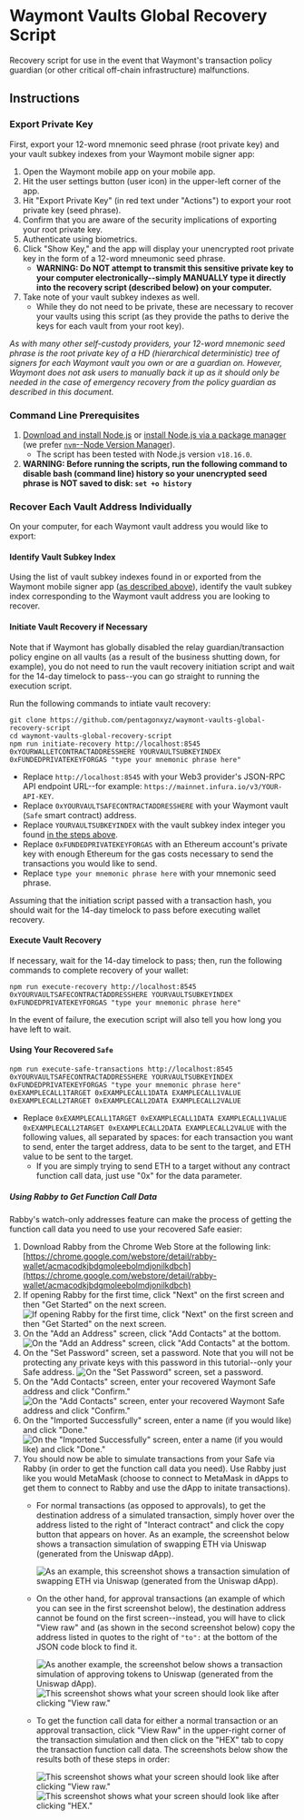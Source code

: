 # Waymont Vaults Global Recovery Script

Recovery script for use in the event that Waymont's transaction policy guardian (or other critical off-chain infrastructure) malfunctions.

## Instructions

### Export Private Key

First, export your 12-word mnemonic seed phrase (root private key) and your vault subkey indexes from your Waymont mobile signer app:

1. Open the Waymont mobile app on your mobile app.
2. Hit the user settings button (user icon) in the upper-left corner of the app.
3. Hit "Export Private Key" (in red text under "Actions") to export your root private key (seed phrase).
4. Confirm that you are aware of the security implications of exporting your root private key.
5. Authenticate using biometrics.
6. Click "Show Key," and the app will display your unencrypted root private key in the form of a 12-word mneumonic seed phrase.
    - **WARNING: Do NOT attempt to transmit this sensitive private key to your computer electronically--simply MANUALLY type it directly into the recovery script (described below) on your computer.**
7. Take note of your vault subkey indexes as well.
    - While they do not need to be private, these are necessary to recover your vaults using this script (as they provide the paths to derive the keys for each vault from your root key).

*As with many other self-custody providers, your 12-word mnemonic seed phrase is the root private key of a HD (hierarchical deterministic) tree of signers for each Waymont vault you own or are a guardian on. However, Waymont does not ask users to manually back it up as it should only be needed in the case of emergency recovery from the policy guardian as described in this document.*

### Command Line Prerequisites

1. [Download and install Node.js](https://nodejs.org/en/download/) or [install Node.js via a package manager](https://nodejs.org/en/download/package-manager/) (we prefer [`nvm`--Node Version Manager](https://github.com/nvm-sh/nvm#install--update-script)).
    - The script has been tested with Node.js version `v18.16.0`.
2. **WARNING: Before running the scripts, run the following command to disable bash (command line) history so your unencrypted seed phrase is NOT saved to disk: `set +o history`**

### Recover Each Vault Address Individually

On your computer, for each Waymont vault address you would like to export:

#### Identify Vault Subkey Index

Using the list of vault subkey indexes found in or exported from the Waymont mobile signer app ([as described above](#export-private-key)), identify the vault subkey index corresponding to the Waymont vault address you are looking to recover.

#### Initiate Vault Recovery if Necessary

Note that if Waymont has globally disabled the relay guardian/transaction policy engine on all vaults (as a result of the business shutting down, for example), you do not need to run the vault recovery initiation script and wait for the 14-day timelock to pass--you can go straight to running the execution script.

Run the following commands to intiate vault recovery:

```
git clone https://github.com/pentagonxyz/waymont-vaults-global-recovery-script
cd waymont-vaults-global-recovery-script
npm run initiate-recovery http://localhost:8545 0xYOURWALLETCONTRACTADDRESSHERE YOURVAULTSUBKEYINDEX 0xFUNDEDPRIVATEKEYFORGAS "type your mnemonic phrase here"
```

- Replace `http://localhost:8545` with your Web3 provider's JSON-RPC API endpoint URL--for example: `https://mainnet.infura.io/v3/YOUR-API-KEY`.
- Replace `0xYOURVAULTSAFECONTRACTADDRESSHERE` with your Waymont vault (`Safe` smart contract) address.
- Replace `YOURVAULTSUBKEYINDEX` with the vault subkey index integer you found [in the steps above](#export-private-key).
- Replace `0xFUNDEDPRIVATEKEYFORGAS` with an Ethereum account's private key with enough Ethereum for the gas costs necessary to send the transactions you would like to send.
- Replace `type your mnemonic phrase here` with your mnemonic seed phrase.

Assuming that the initiation script passed with a transaction hash, you should wait for the 14-day timelock to pass before executing wallet recovery.

#### Execute Vault Recovery

If necessary, wait for the 14-day timelock to pass; then, run the following commands to complete recovery of your wallet:

```
npm run execute-recovery http://localhost:8545 0xYOURVAULTSAFECONTRACTADDRESSHERE YOURVAULTSUBKEYINDEX 0xFUNDEDPRIVATEKEYFORGAS "type your mnemonic phrase here"
```

In the event of failure, the execution script will also tell you how long you have left to wait.

#### Using Your Recovered `Safe`

```
npm run execute-safe-transactions http://localhost:8545 0xYOURVAULTSAFECONTRACTADDRESSHERE YOURVAULTSUBKEYINDEX 0xFUNDEDPRIVATEKEYFORGAS "type your mnemonic phrase here" 0xEXAMPLECALL1TARGET 0xEXAMPLECALL1DATA EXAMPLECALL1VALUE 0xEXAMPLECALL2TARGET 0xEXAMPLECALL2DATA EXAMPLECALL2VALUE
```

- Replace `0xEXAMPLECALL1TARGET 0xEXAMPLECALL1DATA EXAMPLECALL1VALUE 0xEXAMPLECALL2TARGET 0xEXAMPLECALL2DATA EXAMPLECALL2VALUE` with the following values, all separated by spaces: for each transaction you want to send, enter the target address, data to be sent to the target, and ETH value to be sent to the target.
    - If you are simply trying to send ETH to a target without any contract function call data, just use "0x" for the data parameter.

##### Using Rabby to Get Function Call Data

Rabby's watch-only addresses feature can make the process of getting the function call data you need to use your recovered Safe easier:

1. Download Rabby from the Chrome Web Store at the following link: [https://chrome.google.com/webstore/detail/rabby-wallet/acmacodkjbdgmoleebolmdjonilkdbch](https://chrome.google.com/webstore/detail/rabby-wallet/acmacodkjbdgmoleebolmdjonilkdbch)
2. If opening Rabby for the first time, click "Next" on the first screen and then "Get Started" on the next screen.
    ![If opening Rabby for the first time, click "Next" on the first screen and then "Get Started" on the next screen.](docs/rabby-onboarding.png)
3. On the "Add an Address" screen, click "Add Contacts" at the bottom.
    ![On the "Add an Address" screen, click "Add Contacts" at the bottom.](docs/rabby-add-address.png)
4. On the "Set Password" screen, set a password. Note that you will not be protecting any private keys with this password in this tutorial--only your Safe address.
    ![On the "Set Password" screen, set a password.](docs/rabby-set-password.png)
5. On the "Add Contacts" screen, enter your recovered Waymont Safe address and click "Confirm."
    ![On the "Add Contacts" screen, enter your recovered Waymont Safe address and click "Confirm."](docs/rabby-add-contacts.png)
6. On the "Imported Successfully" screen, enter a name (if you would like) and click "Done."
    ![On the "Imported Successfully" screen, enter a name (if you would like) and click "Done."](docs/rabby-imported-successfully.png)
7. You should now be able to simulate transactions from your Safe via Rabby (in order to get the function call data you need). Use Rabby just like you would MetaMask (choose to connect to MetaMask in dApps to get them to connect to Rabby and use the dApp to initate transactions).
    - For normal transactions (as opposed to approvals), to get the destination address of a simulated transaction, simply hover over the address listed to the right of "Interact contract" and click the copy button that appears on hover. As an example, the screenshot below shows a transaction simulation of swapping ETH via Uniswap (generated from the Uniswap dApp).

        ![As an example, this screenshot shows a transaction simulation of swapping ETH via Uniswap (generated from the Uniswap dApp).](docs/rabby-tx-swap.png)
    - On the other hand, for approval transactions (an example of which you can see in the first screenshot below), the destination address cannot be found on the first screen--instead, you will have to click "View raw" and (as shown in the second screenshot below) copy the address listed in quotes to the right of `"to":` at the bottom of the JSON code block to find it.

        ![As another example, the screenshot below shows a transaction simulation of approving tokens to Uniswap (generated from the Uniswap dApp).](docs/rabby-tx-approve.png)
        ![This screenshot shows what your screen should look like after clicking "View raw."](docs/rabby-tx-raw-data.png)
    - To get the function call data for either a normal transaction or an approval transaction, click "View Raw" in the upper-right corner of the transaction simulation and then click on the "HEX" tab to copy the transaction function call data. The screenshots below show the results both of these steps in order:

        ![This screenshot shows what your screen should look like after clicking "View raw."](docs/rabby-tx-raw-data.png)
        ![This screenshot shows what your screen should look like after clicking "HEX."](docs/rabby-tx-raw-hex.png)

